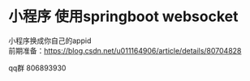 #  小程序 使用springboot websocket
小程序换成你自己的appid
<br>
前期准备：https://blog.csdn.net/u011164906/article/details/80704828
<br>

qq群 806893930